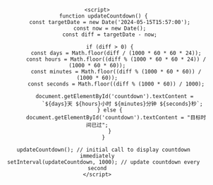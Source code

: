 <!DOCTYPE html>
<html lang="en">
<head>
    <meta charset="UTF-8">
    <meta name="viewport" content="width=device-width, initial-scale=1.0">
    <title>Countdown to 2024-05-15 15:57:00</title>
    <style>
        body {
            font-family: Arial, sans-serif;
            display: flex;
            justify-content: center;
            align-items: center;
            height: 100vh;
            margin: 0;
            text-align: center;
        }
        #countdown {
            font-size: 2em;
        }
    </style>
</head>
<body>
    <div id="countdown"></div>

    <script>
        function updateCountdown() {
            const targetDate = new Date('2024-05-15T15:57:00');
            const now = new Date();
            const diff = targetDate - now;

            if (diff > 0) {
                const days = Math.floor(diff / (1000 * 60 * 60 * 24));
                const hours = Math.floor((diff % (1000 * 60 * 60 * 24)) / (1000 * 60 * 60));
                const minutes = Math.floor((diff % (1000 * 60 * 60)) / (1000 * 60));
                const seconds = Math.floor((diff % (1000 * 60)) / 1000);

                document.getElementById('countdown').textContent = 
                    `${days}天 ${hours}小时 ${minutes}分钟 ${seconds}秒`;
            } else {
                document.getElementById('countdown').textContent = "目标时间已过";
            }
        }

        updateCountdown(); // initial call to display countdown immediately
        setInterval(updateCountdown, 1000); // update countdown every second
    </script>
</body>
</html>
